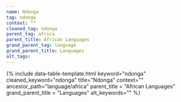 ```yaml
---
name: Ndonga
tag: ndonga
context: ""
cleaned_tag: ndonga
parent_tag: africa
parent_title: African Languages
grand_parent_tag: language
grand_parent_title: Languages
alt_tags: 
---
```


{% include data-table-template.html 
  keyword="ndonga" 
  cleaned_keyword="ndonga" 
  title="Ndonga"
  context=""
  ancestor_path="language/africa" 
  parent_title = "African Languages"
  grand_parent_title = "Languages"
  alt_keywords=""
%}


